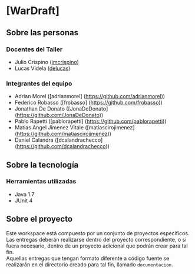 ﻿# [WarDraft]

## Sobre las personas

### Docentes del Taller

* Julio Crispino ([jmcrispino](https://github.com/jmcrispino))
* Lucas Videla ([delucas](https://github.com/delucas))

### Integrantes del equipo

* Adrian Morel ([adrianmorel] (https://github.com/adrianmorel))
* Federico Robasso ([frobasso] (https://github.com/frobasso))
* Jonathan De Donato ([JonaDeDonato] (https://github.com/JonaDeDonato))
* Pablo Rapetti ([pablorapetti] (https://github.com/pablorapetti))
* Matias Angel Jimenez Vitale ([matiascirojimenez] (https://github.com/matiascirojimenez))
* Daniel Calandra ([dcalandrachecco] (https://github.com/dcalandrachecco))

## Sobre la tecnología

### Herramientas utilizadas

* Java 1.7
* JUnit 4

## Sobre el proyecto

Este workspace está compuesto por un conjunto de proyectos específicos. Las entregas deberán realizarse dentro del proyecto correspondiente, o si fuera necesario, dentro de un proyecto adicional que podrán crear para tal fin.  
Aquellas entregas que tengan formato diferente a código fuente se realizarán en el directorio creado para tal fin, llamado `documentacion`.

